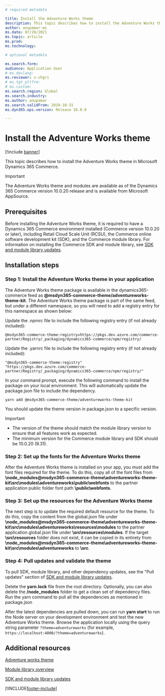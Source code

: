 ```yaml
---
# required metadata

title: Install the Adventure Works theme
description: This topic describes how to install the Adventure Works theme in Microsoft Dynamics 365 Commerce.
author: anupamar-ms
ms.date: 07/20/2021
ms.topic: article
ms.prod: 
ms.technology: 

# optional metadata

ms.search.form: 
audience: Application User
# ms.devlang: 
ms.reviewer: v-chgri
# ms.tgt_pltfrm: 
# ms.custom: 
ms.search.region: Global
ms.search.industry: 
ms.author: anupamar
ms.search.validFrom: 2019-10-31
ms.dyn365.ops.version: Release 10.0.8

---
```


# Install the Adventure Works theme

[!include [banner](includes/banner.md)]

This topic describes how to install the Adventure Works theme in Microsoft Dynamics 365 Commerce. 

> [!IMPORTANT]
> The Adventure Works theme and modules are available as of the Dynamics 365 Commerce version 10.0.20 release and is available from Microsoft AppSource.

## Prerequisites

Before installing the Adventure Works theme, it is required to have a Dynamics 365 Commerce environment installed (Commerce version 10.0.20 or later), including Retail Cloud Scale Unit (RCSU), the Commerce online software development kit (SDK), and the Commerce module library. For information on installing the Commerce SDK and module library, see [SDK and module library updates](e-commerce-extensibility/sdk-updates.md). 

## Installation steps

### Step 1: Install the Adventure Works theme in your application

The Adventure Works theme package is available in the dynamics365-commerce feed as **@msdyn365-commerce-theme/adventureworks-theme-kit**. The Adventure Works theme package is part of the same feed, but under a different namespace, so you will need to add a registry entry for this namespace as shown below:

Update the .npmrc file to include the following registry entry (if not already included):

`@msdyn365-commerce-theme:registry=https://pkgs.dev.azure.com/commerce-partner/Registry/_packaging/dynamics365-commerce/npm/registry/`

Update the .yarnrc file to include the following registry entry (if not already included):

`"@msdyn365-commerce-theme:registry" "https://pkgs.dev.azure.com/commerce-partner/Registry/_packaging/dynamics365-commerce/npm/registry/"`	
	
In your command prompt, execute the following command to install the package on your local environment. This will automatically update the package.json file to include the dependency.

`yarn add @msdyn365-commerce-theme/adventureworks-theme-kit`

You should update the theme version in package.json to a specific version. 

> [!IMPORTANT]
> - The version of the theme should match the module library version to ensure that all features work as expected. 
> - The minimum version for the Commerce module library and SDK should be 10.0.20 (9.31). 

### Step 2: Set up the fonts for the Adventure Works theme

After the Adventure Works theme is installed on your app, you must add the font files required for the theme. To do this, copy all of the font files from **\node_modules@msdyn365-commerce-theme\adventureworks-theme-kit\src\modules\adventureworks\public\webfonts** to the partner application public folder font path **\public\webfonts**.

### Step 3: Set up the resources for the Adventure Works theme

The next step is to update the required default resource for the theme. To do this, copy the content from the global.json file under **\node_modules@msdyn365-commerce-theme\adventureworks-theme-kit\src\modules\adventureworks\resources\modules** to the partner application global.json file under **\src\resources\modules**.  If the target **\src\resources** folder does not exist, it can be copied in its entirety from **\node_modules@msdyn365-commerce-theme\adventureworks-theme-kit\src\modules\adventureworks** to **\src**.

### Step 4: Pull updates and validate the theme

To pull SDK, module library, and other dependency updates, see the "Pull updates" section of [SDK and module library updates](e-commerce-extensibility/sdk-updates.md#pull-updates).

Delete the **yarn.lock** file from the root directory. Optionally, you can also delete the **/node_modules** folder to get a clean set of dependency files. Run the yarn command to pull all the dependencies as mentioned in package.json 

After the latest dependencies are pulled down, you can run **yarn start** to run the Node server on your development environment and test the new Adventure Works theme. Browse the application locally using the query string parameter ``?theme=adventureworks`` (for example, ``https://localhost:4000/?theme=adventureworks``).

## Additional resources

[Adventure works theme](adventure-works-theme.md)

[Module library overview](starter-kit-overview.md)

[SDK and module library updates](e-commerce-extensibility/sdk-updates.md)

[!INCLUDE[footer-include](../includes/footer-banner.md)]
